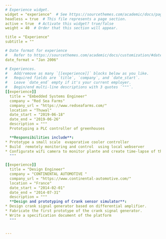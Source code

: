 ```yaml
---
# Experience widget.
widget = "experience"  # See https://sourcethemes.com/academic/docs/page-builder/
headless = true  # This file represents a page section.
active = true  # Activate this widget? true/false
weight = 40  # Order that this section will appear.

title = "Experience"
subtitle = ""

# Date format for experience
#   Refer to https://sourcethemes.com/academic/docs/customization/#date-format
date_format = "Jan 2006"

# Experiences.
#   Add/remove as many `[[experience]]` blocks below as you like.
#   Required fields are `title`, `company`, and `date_start`.
#   Leave `date_end` empty if it's your current employer.
#   Begin/end multi-line descriptions with 3 quotes `"""`.
[[experience]]
  title = "Embedded Systems Engineer"
  company = "Red Sea Farms"
  company_url = "https://www.redseafarms.com/"
  location = "Thuwal"
  date_start = "2019-06-18"
  date_end = "2019-06-26"
  description = """
  Prototyping a PLC controller of greenhouses

  **Responsibilities include**:
* Prototype a small scale  evaporative cooler controller
* Build  remotely monitoring and control  using local webserver
* Configurate wifi camera to monitor plante and create time-lapse of the growth. 
  """

[[experience]]
  title = "Design Engineer"
  company = "CONTINENTAL AUTOMOTIVE "
  company_url = "https://www.continental-automotive.com/"
  location = "France"
  date_start = "2014-02-01"
  date_end = "2014-07-31"
  description = """
  **Design and prototyping of Crank sensor simulator**:
* Design crank signal generator based on differential amplifier.
* Fabricate the first prototype of the crank signal generator.
* Write a specification document of the platform 
  """


---
```

